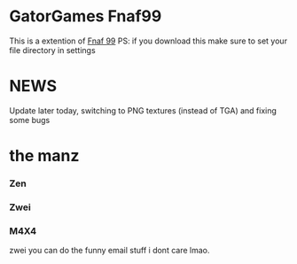 # GatorGames Fnaf99
This is a extention of [Fnaf 99](https://github.com/1987kostya1/UDump) 
PS: if you download this make sure to set your file directory in settings

# NEWS
Update later today, switching to PNG textures (instead of TGA) and fixing some bugs

# the manz
### Zen 

### Zwei

### M4X4

zwei you can do the funny email stuff i dont care lmao.
